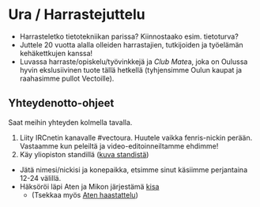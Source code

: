 # Ura / Harrastejuttelu

 * Harrasteletko tietotekniikan parissa? Kiinnostaako esim. tietoturva? 
 * Juttele 20 vuotta alalla olleiden harrastajien, tutkijoiden ja työelämän kehäkettkujen kanssa!
 * Luvassa harraste/opiskelu/työvinkkejä ja *Club Mate*a, joka on Oulussa hyvin ekslusiivinen tuote tällä hetkellä (tyhjensimme Oulun kaupat ja raahasimme pullot Vectoille). 
 
 
## Yhteydenotto-ohjeet
 
Saat meihin yhteyden  kolmella tavalla. 
 
 1. Liity IRCnetin kanavalle #vectoura. Huutele vaikka fenris-nickin perään. Vastaamme kun peleiltä ja video-editoinneiltamme ehdimme!
 1. Käy yliopiston standillä ([kuva standistä](kuva.png))
  * Jätä nimesi/nickisi ja konepaikka, etsimme sinut käsiimme perjantaina 12-24 välillä. 
 * Häksöröi läpi Aten ja Mikon järjestämä [kisa](README.md)
   * (Tsekkaa myös [Aten haastattelu](https://youtu.be/RScnahkajKw))
 

 

